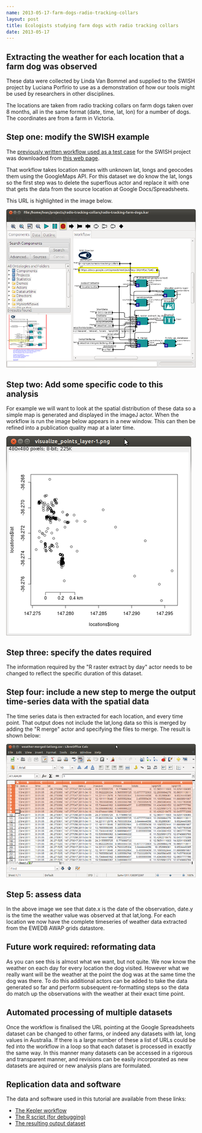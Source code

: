 ```yaml
---
name: 2013-05-17-farm-dogs-radio-tracking-collars
layout: post
title: Ecologists studying farm dogs with radio tracking collars
date: 2013-05-17
---
```


## Extracting the weather for each location that a farm dog was observed
These data were collected by Linda Van Bommel and supplied
to the SWISH project by Luciana Porfirio to use as a demonstration of how our tools might be used by researchers in other disciplines. 

The locations are
taken from radio tracking collars on farm dogs taken over 8 months,
all in the same format (date, time, lat, lon) for a number of
dogs. The coordinates are from a farm in Victoria.

## Step one: modify the SWISH example
The [previously written workflow used as a test case](/2013/05/extract-awap-data-4-locations/) for the SWISH project was downloaded from [this web page](/tools/ExtractAWAPdata4locations/extract-awap.html).

That workflow takes location names with unknown lat, longs and geocodes them using the GoogleMaps API.  For this dataset we do know the lat, longs so the first step was to delete the superflous actor and replace it with one that gets the data from the source location at Google Docs/Spreadsheets.

This URL is highlighted in the image below.

![farm-dogs-sws.png](/images/farm-dogs-sws.png)
    
## Step two: Add some specific code to this analysis
For example we will want to look at the spatial distribution of these data so a simple map is generated and displayed in the imageJ actor.  When the workflow is run the image below appears in a new window.  This can then be refined into a publication quality map at a later time.

![farm-dogs-map.png](/images/farm-dogs-map.png)
    
## Step three: specify the dates required
The information required by the "R raster extract by day" actor needs to be changed to reflect the specific duration of this dataset.

## Step four: include a new step to merge the output time-series data with the spatial data 
The time series data is then extracted for each location, and every time point.  That output does not include the lat,long data so this is merged by adding the "R merge" actor and specifying the files to merge.  The result is shown below: 

![farm-dogs-data.png](/images/farm-dogs-data.png)

## Step 5: assess data 
In the above image we see that date.x is the date of the observation, date.y is the time the weather value was observed at that lat,long.  For each location we now have the complete timeseries of weather data extracted from the EWEDB AWAP grids datastore. 

## Future work required: reformating data 
As you can see this is almost what we want, but not quite.  We now know the weather on each day for every location the dog visited. However what we really want will be the weather at the point the dog was at the same time the dog was there.  To do this additional actors can be added to take the data generated so far and perform subsequent re-formatting steps so the data do match up the observations with the weather at their exact time point.

## Automated processing of multiple datasets
Once the workflow is finalised the URL pointing at the Google Spreadsheets dataset can be changed to other farms, or indeed any datasets with lat, long values in Australia.  If there is a large number of these a list of URLs could be fed into the workflow in a loop so that each dataset is processed in exactly the same way.  In this manner many datasets can be accessed in a rigorous and transparent manner, and revisions can be easily incorporated as new datasets are aquired or new analysis plans are formulated.

## Replication data and software
The data and software used in this tutorial are available from these links:

* [The Kepler workflow](/farmdogs/radio-tracking-farm-dogs.kar)
* [The R script (for debugging)](/farmdogs/radio-tracking-farm-dogs.kar)
* [The resulting output dataset](/farmdogs/weather-merged-latlong.csv)
